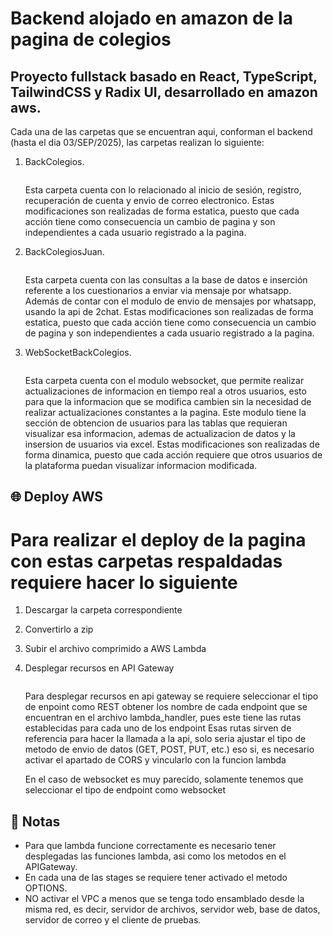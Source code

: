 # Backend alojado en amazon de la pagina de colegios

Proyecto fullstack basado en React, TypeScript, TailwindCSS y Radix UI, desarrollado en amazon aws.
---
 Cada una de las carpetas que se encuentran aqui, conforman el backend (hasta el dia 03/SEP/2025), las carpetas realizan lo siguiente:

1. BackColegios.
    ```información
    ```
    Esta carpeta cuenta con lo relacionado al inicio de sesión, registro, recuperación de cuenta y envio de correo electronico.
    Estas modificaciones son realizadas de forma estatica, puesto que cada acción tiene como consecuencia un cambio de pagina y son independientes a cada usuario registrado a la pagina.
    
2. BackColegiosJuan.
    ```información
    ```
    Esta carpeta cuenta con las consultas a la base de datos e inserción referente a los cuestionarios a enviar via mensaje por whatsapp.
    Además de contar con el modulo de envio de mensajes por whatsapp, usando la api de 2chat.
    Estas modificaciones son realizadas de forma estatica, puesto que cada acción tiene como consecuencia un cambio de pagina y son independientes a cada usuario registrado a la pagina.

3. WebSocketBackColegios.
    ```información
    ```
    Esta carpeta cuenta con el modulo websocket, que permite realizar actualizaciones de informacion en tiempo real a otros usuarios, esto para que la informacion que se modifica cambien sin la necesidad de realizar actualizaciones constantes a la pagina.
    Este modulo tiene la sección de obtencion de usuarios para las tablas que requieran visualizar esa informacion, ademas de actualizacion de datos y la insersion de usuarios via excel.
    Estas modificaciones son realizadas de forma dinamica, puesto que cada acción requiere que otros usuarios de la plataforma puedan visualizar informacion modificada.
    



## 🌐 Deploy AWS

  # Para realizar el deploy de la pagina con estas carpetas respaldadas requiere hacer lo siguiente

  1. Descargar la carpeta correspondiente
  2. Convertirlo a zip
  3. Subir el archivo comprimido a AWS Lambda
  4. Desplegar recursos en API Gateway
     ```información
     ```
        Para desplegar recursos en api gateway se requiere seleccionar el tipo de enpoint como REST
        obtener los nombre de cada endpoint que se encuentran en el archivo lambda_handler, pues este tiene las rutas establecidas para cada uno de los endpoint
        Esas rutas sirven de referencia para hacer la llamada a la api, solo seria ajustar el tipo de metodo de envio de datos (GET, POST, PUT, etc.) 
        eso si, es necesario activar el apartado de CORS y vincularlo con la funcion lambda

        En el caso de websocket es muy parecido, solamente tenemos que seleccionar el tipo de endpoint como websocket
    

## 📝 Notas
- Para que lambda funcione correctamente es necesario tener desplegadas las funciones lambda, asi como los metodos en el APIGateway.
- En cada una de las stages se requiere tener activado el metodo OPTIONS.
- NO activar el VPC a menos que se tenga todo ensamblado desde la misma red, es decir, servidor de archivos, servidor web, base de datos, servidor de correo y el cliente de pruebas.
